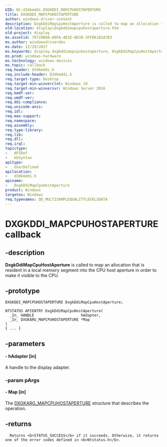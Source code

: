 ```yaml
---
UID: NC:d3dkmddi.DXGKDDI_MAPCPUHOSTAPERTURE
title: DXGKDDI_MAPCPUHOSTAPERTURE
author: windows-driver-content
description: DxgkDdiMapCpuHostAperture is called to map an allocation that is resident in a local memory segment into the CPU host aperture in order to make it visible to the CPU.
old-location: display\dxgkddimapcpuhostaperture.htm
old-project: display
ms.assetid: 78729B9A-A9FA-4D1E-8D30-3FFD61B1A7D3
ms.author: windowsdriverdev
ms.date: 12/29/2017
ms.keywords: display.dxgkddimapcpuhostaperture, DxgkDdiMapCpuHostAperture callback function [Display Devices], DxgkDdiMapCpuHostAperture, DXGKDDI_MAPCPUHOSTAPERTURE, DXGKDDI_MAPCPUHOSTAPERTURE, d3dkmddi/DxgkDdiMapCpuHostAperture
ms.prod: windows-hardware
ms.technology: windows-devices
ms.topic: callback
req.header: d3dkmddi.h
req.include-header: D3dkmddi.h
req.target-type: Desktop
req.target-min-winverclnt: Windows 10
req.target-min-winversvr: Windows Server 2016
req.kmdf-ver: 
req.umdf-ver: 
req.ddi-compliance: 
req.unicode-ansi: 
req.idl: 
req.max-support: 
req.namespace: 
req.assembly: 
req.type-library: 
req.lib: 
req.dll: 
req.irql: 
topictype:
-	APIRef
-	kbSyntax
apitype:
-	UserDefined
apilocation:
-	d3dkmddi.h
apiname:
-	DxgkDdiMapCpuHostAperture
product: Windows
targetos: Windows
req.typenames: DD_MULTISAMPLEQUALITYLEVELSDATA
---
```


# DXGKDDI_MAPCPUHOSTAPERTURE callback


## -description


<b>DxgkDdiMapCpuHostAperture</b> is called to map an allocation that is resident in a local memory segment into the CPU host aperture in order to make it visible to the CPU.


## -prototype


````
DXGKDDI_MAPCPUHOSTAPERTURE DxgkDdiMapCpuHostAperture;

NTSTATUS APIENTRY DxgkDdiMapCpuHostAperture(
  _In_ HANDLE                     hAdapter,
  _In_ DXGKARG_MAPCPUHOSTAPERTURE *Map
)
{ ... }
````


## -parameters




#### - hAdapter [in]

A handle to the display adapter.


### -param pArgs






#### - Map [in]

The <a href="..\d3dkmddi\ns-d3dkmddi-_dxgkarg_mapcpuhostaperture.md">DXGKARG_MAPCPUHOSTAPERTURE</a> structure that describes the operation.


## -returns



      Returns <b>STATUS_SUCCESS</b> if it succeeds. Otherwise, it returns one of the error codes defined in <b>Ntstatus.h</b>.



